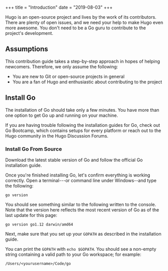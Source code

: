 +++
title = "Introduction"
date = "2019-08-03"
+++

Hugo is an open-source project and lives by the work of its contributors. There are plenty of open issues, and we need your help to make Hugo even more awesome. You don't need to be a Go guru to contribute to the project's development.

<!--more-->

## Assumptions

This contribution guide takes a step-by-step approach in hopes of helping newcomers. Therefore, we only assume the following:

* You are new to Git or open-source projects in general
* You are a fan of Hugo and enthusiastic about contributing to the project

## Install Go

The installation of Go should take only a few minutes. You have more than one option to get Go up and running on your machine.

If you are having trouble following the installation guides for Go, check out Go Bootcamp, which contains setups for every platform  or reach out to the Hugo community in the Hugo Discussion Forums.

### Install Go From Source

Download the latest stable version of Go and follow the official Go installation guide.

Once you're finished installing Go, let's confirm everything is working correctly. Open a terminal---or command line under Windows--and type the following:

```
go version
```

You should see something similar to the following written to the console. Note that the version here reflects the most recent version of Go as of the last update for this page:

```
go version go1.12 darwin/amd64
```

Next, make sure that you set up your `GOPATH` as described in the installation guide.

You can print the `GOPATH` with `echo $GOPATH`. You should see a non-empty string containing a valid path to your Go workspace; for example:

```
/Users/<yourusername>/Code/go
```
